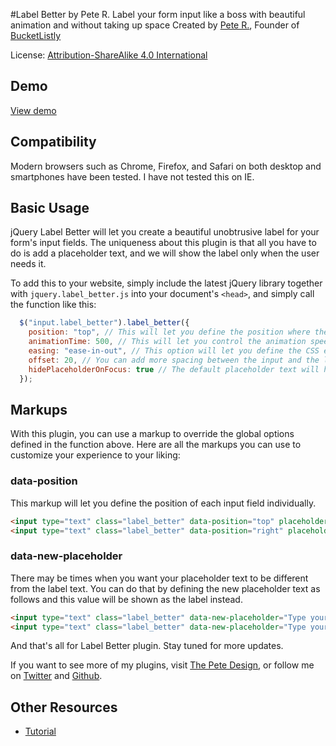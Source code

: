 #Label Better by Pete R.
Label your form input like a boss with beautiful animation and without taking up space
Created by [Pete R.](http://www.thepetedesign.com), Founder of [BucketListly](http://www.bucketlistly.com)

License: [Attribution-ShareAlike 4.0 International](http://creativecommons.org/licenses/by-sa/4.0/deed.en_US)


## Demo
[View demo](http://peachananr.github.io/label_better/demo/demo.html)

## Compatibility
Modern browsers such as Chrome, Firefox, and Safari on both desktop and smartphones have been tested. I have not tested this on IE.

## Basic Usage
jQuery Label Better will let you create a beautiful unobtrusive label for your form's input fields. The uniqueness about this plugin is that all you have to do is add a placeholder text, and we will show the label only when the user needs it. 

To add this to your website, simply include the latest jQuery library together with `jquery.label_better.js` into your document's `<head>`, and simply call the function like this:

````javascript
  $("input.label_better").label_better({
    position: "top", // This will let you define the position where the label will appear when the user clicked on the input fields. Acceptable options are "top", "bottom", "left" and "right". Default value is "top".
    animationTime: 500, // This will let you control the animation speed when the label appear. This option accepts value in milliseconds. The default value is 500.
    easing: "ease-in-out", // This option will let you define the CSS easing you would like to see animating the label. The option accepts all default CSS easing such as "linear", "ease" etc. Another extra option is you can use is "bounce". The default value is "ease-in-out".
    offset: 20, // You can add more spacing between the input and the label. This option accepts value in pixels (without the unit). The default value is 20.
    hidePlaceholderOnFocus: true // The default placeholder text will hide on focus
  });
````
## Markups

With this plugin, you can use a markup to override the global options defined in the function above. Here are all the markups you can use to customize your experience to your liking:

### data-position
This markup will let you define the position of each input field individually.

````html
<input type="text" class="label_better" data-position="top" placeholder="Username">
<input type="text" class="label_better" data-position="right" placeholder="Email Address">
````

### data-new-placeholder
There may be times when you want your placeholder text to be different from the label text. You can do that by defining the new placeholder text as follows and this value will be shown as the label instead.

````html
<input type="text" class="label_better" data-new-placeholder="Type your username" placeholder="Username">
<input type="text" class="label_better" data-new-placeholder="Type your email address" placeholder="Email Address">
````

And that's all for Label Better plugin. Stay tuned for more updates.

If you want to see more of my plugins, visit [The Pete Design](http://www.thepetedesign.com/#design), or follow me on [Twitter](http://www.twitter.com/peachananr) and [Github](http://www.github.com/peachananr).

## Other Resources
- [Tutorial](http://www.onextrapixel.com/2014/01/07/label-your-input-fields-like-a-boss-with-label_better-js/)
